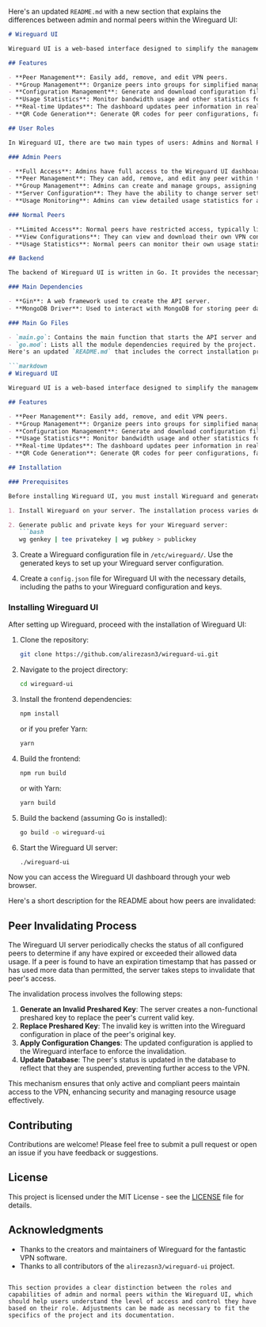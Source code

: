 Here's an updated `README.md` with a new section that explains the differences between admin and normal peers within the Wireguard UI:

```markdown
# Wireguard UI

Wireguard UI is a web-based interface designed to simplify the management of Wireguard VPN servers. It provides a user-friendly dashboard for administrators to manage VPN peers and groups, monitor usage, and handle configurations.

## Features

- **Peer Management**: Easily add, remove, and edit VPN peers.
- **Group Management**: Organize peers into groups for simplified management.
- **Configuration Management**: Generate and download configuration files for peers directly from the UI.
- **Usage Statistics**: Monitor bandwidth usage and other statistics for the VPN server and its peers.
- **Real-time Updates**: The dashboard updates peer information in real-time, without the need for page refreshes.
- **QR Code Generation**: Generate QR codes for peer configurations, facilitating easy setup of Wireguard clients.

## User Roles

In Wireguard UI, there are two main types of users: Admins and Normal Peers. Here's how they differ:

### Admin Peers

- **Full Access**: Admins have full access to the Wireguard UI dashboard and can manage all aspects of the VPN server.
- **Peer Management**: They can add, remove, and edit any peer within the VPN network.
- **Group Management**: Admins can create and manage groups, assigning peers to these groups as needed.
- **Server Configuration**: They have the ability to change server settings and manage global configurations.
- **Usage Monitoring**: Admins can view detailed usage statistics for all peers and the server itself.

### Normal Peers

- **Limited Access**: Normal peers have restricted access, typically limited to their own settings and statistics.
- **View Configurations**: They can view and download their own VPN configuration files.
- **Usage Statistics**: Normal peers can monitor their own usage statistics but do not have access to other peers' data or overall server statistics.

## Backend

The backend of Wireguard UI is written in Go. It provides the necessary API endpoints for the frontend to interact with the Wireguard server and manage the VPN configuration.

### Main Dependencies

- **Gin**: A web framework used to create the API server.
- **MongoDB Driver**: Used to interact with MongoDB for storing peer data.

### Main Go Files

- `main.go`: Contains the main function that starts the API server and includes all the business logic for managing peers, configurations, and statistics.
- `go.mod`: Lists all the module dependencies required by the project.
Here's an updated `README.md` that includes the correct installation process for both the Wireguard VPN and the Wireguard UI:

```markdown
# Wireguard UI

Wireguard UI is a web-based interface designed to simplify the management of Wireguard VPN servers. It provides a user-friendly dashboard for administrators to manage VPN peers and groups, monitor usage, and handle configurations.

## Features

- **Peer Management**: Easily add, remove, and edit VPN peers.
- **Group Management**: Organize peers into groups for simplified management.
- **Configuration Management**: Generate and download configuration files for peers directly from the UI.
- **Usage Statistics**: Monitor bandwidth usage and other statistics for the VPN server and its peers.
- **Real-time Updates**: The dashboard updates peer information in real-time, without the need for page refreshes.
- **QR Code Generation**: Generate QR codes for peer configurations, facilitating easy setup of Wireguard clients.

## Installation

### Prerequisites

Before installing Wireguard UI, you must install Wireguard and generate the necessary keys:

1. Install Wireguard on your server. The installation process varies depending on your operating system. Refer to the [official documentation](https://www.wireguard.com/install/) for instructions.

2. Generate public and private keys for your Wireguard server:
   ```bash
   wg genkey | tee privatekey | wg pubkey > publickey
   ```

3. Create a Wireguard configuration file in `/etc/wireguard/`. Use the generated keys to set up your Wireguard server configuration.

4. Create a `config.json` file for Wireguard UI with the necessary details, including the paths to your Wireguard configuration and keys.

### Installing Wireguard UI

After setting up Wireguard, proceed with the installation of Wireguard UI:

1. Clone the repository:
   ```bash
   git clone https://github.com/alirezasn3/wireguard-ui.git
   ```
2. Navigate to the project directory:
   ```bash
   cd wireguard-ui
   ```
3. Install the frontend dependencies:
   ```bash
   npm install
   ```
   or if you prefer Yarn:
   ```bash
   yarn
   ```
4. Build the frontend:
   ```bash
   npm run build
   ```
   or with Yarn:
   ```bash
   yarn build
   ```
5. Build the backend (assuming Go is installed):
   ```bash
   go build -o wireguard-ui
   ```
6. Start the Wireguard UI server:
   ```bash
   ./wireguard-ui
   ```

Now you can access the Wireguard UI dashboard through your web browser.

Here's a short description for the README about how peers are invalidated:

## Peer Invalidating Process

The Wireguard UI server periodically checks the status of all configured peers to determine if any have expired or exceeded their allowed data usage. If a peer is found to have an expiration timestamp that has passed or has used more data than permitted, the server takes steps to invalidate that peer's access.

The invalidation process involves the following steps:

1. **Generate an Invalid Preshared Key**: The server creates a non-functional preshared key to replace the peer's current valid key.
2. **Replace Preshared Key**: The invalid key is written into the Wireguard configuration in place of the peer's original key.
3. **Apply Configuration Changes**: The updated configuration is applied to the Wireguard interface to enforce the invalidation.
4. **Update Database**: The peer's status is updated in the database to reflect that they are suspended, preventing further access to the VPN.

This mechanism ensures that only active and compliant peers maintain access to the VPN, enhancing security and managing resource usage effectively.

## Contributing

Contributions are welcome! Please feel free to submit a pull request or open an issue if you have feedback or suggestions.

## License

This project is licensed under the MIT License - see the [LICENSE](LICENSE) file for details.

## Acknowledgments

- Thanks to the creators and maintainers of Wireguard for the fantastic VPN software.
- Thanks to all contributors of the `alirezasn3/wireguard-ui` project.
```

This section provides a clear distinction between the roles and capabilities of admin and normal peers within the Wireguard UI, which should help users understand the level of access and control they have based on their role. Adjustments can be made as necessary to fit the specifics of the project and its documentation.